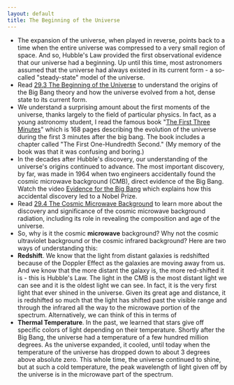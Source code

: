 ```yaml
---
layout: default
title: The Beginning of the Universe
---
```


- The expansion of the universe, when played in reverse, points back to a time when the entire universe was compressed to a very small region of space. And so, Hubble's Law provided the first observational evidence that our universe had a beginning. Up until this time, most astronomers assumed that the universe had always existed in its current form - a so-called "steady-state" model of the universe. 
-  Read [29.3 The Beginning of the Universe](https://openstax.org/books/astronomy-2e/pages/29-3-the-beginning-of-the-universe) to understand the origins of the Big Bang theory and how the universe evolved from a hot, dense state to its current form.
-  We understand a surprising amount about the first moments of the universe, thanks largely to the field of particular physics. In fact, as a young astronomy student, I read the famous book "[The First Three Minutes](https://archive.org/details/TheFirstThreeMinutesAModernViewOfTheOriginOfTheUniverseS.Weinberg/mode/2up)" which is 168 pages describing the evolution of the universe during the first 3 minutes after the big bang. The book includes a chapter called "The First One-Hundredth Second." (My memory of the book was that it was confusing and boring.) 
- In the decades after Hubble's discovery, our understanding of the universe's origins continued to advance. The most important discovery, by far, was made in 1964 when two engineers accidentally found the cosmic microwave background (CMB), direct evidence of the Big Bang. Watch the video [Evidence for the Big Bang](https://www.youtube.com/watch?v=4ul3prmzpTY) which explains how this accidental discovery led to a Nobel Prize.
- Read [29.4 The Cosmic Microwave Background](https://openstax.org/books/astronomy-2e/pages/29-4-the-cosmic-microwave-background) to learn more about the discovery and significance of the cosmic microwave background radiation, including its role in revealing the composition and age of the universe.
- So, why is it the cosmic **microwave** background? Why not the cosmic ultraviolet background or the cosmic infrared background? Here are two ways of understanding this:
- **Redshift**. We know that the light from distant galaxies is redshifted because of the Doppler Effect as the galaxies are moving away from us. And we know that the more distant the galaxy is, the more red-shifted it is - this is Hubble's Law. The light in the CMB is the most distant light we can see and it is the oldest light we can see. In fact, it is the very first light that ever shined in the universe. Given its great age and distance, it is redshifted so much that the light has shifted past the visible range and through the infrared all the way to the microwave portion of the spectrum. Alternatively, we can think of this in terms of
- **Thermal Temperature**. In the past, we learned that stars give off specific colors of light depending on their temperature. Shortly after the Big Bang, the universe had a temperature of a few hundred million degrees. As the universe expanded, it cooled, until today when the temperature of the universe has dropped down to about 3 degrees above absolute zero. This whole time, the universe continued to shine, but at such a cold temperature, the peak wavelength of light given off by the universe is in the microwave part of the spectrum.
